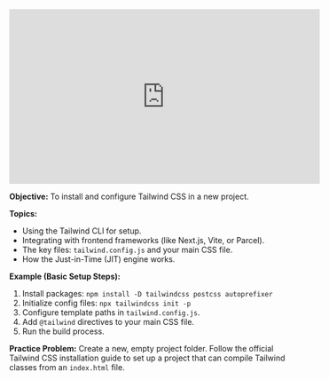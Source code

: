 <iframe width="560" height="315" src="https://www.youtube.com/embed/dFgzHOX84xQ" title="YouTube video player" frameborder="0" allow="accelerometer; autoplay; clipboard-write; encrypted-media; gyroscope; picture-in-picture" allowfullscreen></iframe>

**Objective:** To install and configure Tailwind CSS in a new project.

**Topics:**

*   Using the Tailwind CLI for setup.
*   Integrating with frontend frameworks (like Next.js, Vite, or Parcel).
*   The key files: `tailwind.config.js` and your main CSS file.
*   How the Just-in-Time (JIT) engine works.

**Example (Basic Setup Steps):**

1.  Install packages: `npm install -D tailwindcss postcss autoprefixer`
2.  Initialize config files: `npx tailwindcss init -p`
3.  Configure template paths in `tailwind.config.js`.
4.  Add `@tailwind` directives to your main CSS file.
5.  Run the build process.

**Practice Problem:**
Create a new, empty project folder. Follow the official Tailwind CSS installation guide to set up a project that can compile Tailwind classes from an `index.html` file.
